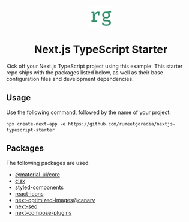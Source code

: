 <p align="center">
  <a href="https://www.rumeetgoradia.com">
    <img alt="Rumeet Goradia" src="public/images/favicon.png" width="60" />
  </a>
</p>
<h1 align="center">
Next.js TypeScript Starter
</h1>

Kick off your Next.js TypeScript project using this example. This starter repo ships with the packages listed below, as well as their base configuration files and development dependencies.

## Usage

Use the following command, followed by the name of your project.

```
npx create-next-app -e https://github.com/rumeetgoradia/nextjs-typescript-starter 
```

## Packages

The following packages are used:

- [@material-ui/core](https://www.npmjs.com/package/@material-ui/core)
- [clsx](https://www.npmjs.com/package/clsx)
- [styled-components](https://www.npmjs.com/package/styled-components)
- [react-icons](https://www.npmjs.com/package/react-icons)
- [next-optimized-images@canary](https://www.npmjs.com/package/next-optimized-images)
- [next-seo](https://www.npmjs.com/package/next-seo)
- [next-compose-plugins](https://www.npmjs.com/package/next-compose-plugins)


